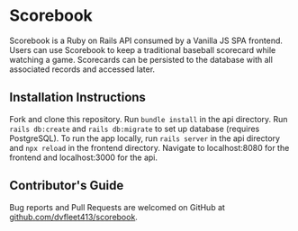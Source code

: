 # Scorebook

Scorebook is a Ruby on Rails API consumed by a Vanilla JS SPA frontend.  Users can use Scorebook to keep a traditional baseball scorecard while watching a game.  Scorecards can be persisted to the database with all associated records and accessed later.

## Installation Instructions

Fork and clone this repository. Run `bundle install` in the api directory.  Run `rails db:create` and `rails db:migrate` to set up database (requires PostgreSQL). To run the app locally, run `rails server` in the api directory and `npx reload` in the frontend directory.  Navigate to localhost:8080 for the frontend and localhost:3000 for the api.  

## Contributor's Guide

Bug reports and Pull Requests are welcomed on GitHub at [github.com/dvfleet413/scorebook](github.com/dvfleet413/scorebook).  